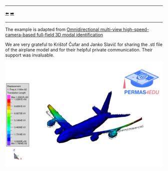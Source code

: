 ***
[⬅️](../031/README.md "Previous example")
[➡️](../README.md "Go up one directory level")
***

The example is adapted from [Omnidirectional multi-view high-speed-camera-based full-field 3D modal identification](https://doi.org/10.1016/j.ymssp.2025.113415)

We are very grateful to Krištof Čufar and Janko Slavič for sharing the .stl file of the airplane model and for their helpful private communication. Their support was invaluable.

![Airplane](airplane_01.gif)
